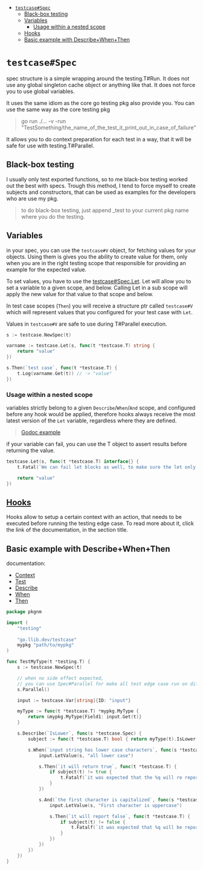 <!-- START doctoc generated TOC please keep comment here to allow auto update -->
<!-- DON'T EDIT THIS SECTION, INSTEAD RE-RUN doctoc TO UPDATE -->

- [`testcase#Spec`](#testcasespec)
  - [Black-box testing](#black-box-testing)
  - [Variables](#variables)
    - [Usage within a nested scope](#usage-within-a-nested-scope)
  - [Hooks](#hooks)
  - [Basic example with Describe+When+Then](#basic-example-with-describewhenthen)

<!-- END doctoc generated TOC please keep comment here to allow auto update -->

# `testcase#Spec` 

spec structure is a simple wrapping around the testing.T#Run.
It does not use any global singleton cache object or anything like that.
It does not force you to use global variables.

It uses the same idiom as the core go testing pkg also provide you.
You can use the same way as the core testing pkg
> go run ./... -v -run "TestSomething/the_name_of_the_test_it_print_out_in_case_of_failure"

It allows you to do context preparation for each test in a way,
that it will be safe for use with testing.T#Parallel.

## Black-box testing

I usually only test exported functions, so to me black-box testing worked out the best with specs.
Trough this method, I tend to force myself to create subjects and constructors,
that can be used as examples for the developers who are use my pkg.
> to do black-box testing, just append _test to your current pkg name where you do the testing.

## Variables

in your spec, you can use the `testcase#V` object,
for fetching values for your objects.
Using them is gives you the ability to create value for them,
only when you are in the right testing scope that responsible
for providing an example for the expected value.

To set values, you have to use the [testcase#Spec.Let](https://godoc.org/go.llib.dev/testcase#Spec.Let).
Let will allow you to set a variable to a given scope, and below.
Calling Let in a sub scope will apply the new value for that value to that scope and below.

In test case scopes (`Then`) you will receive a structure ptr called `testcase#V`
which will represent values that you configured for your test case with `Let`.

Values in `testcase#V` are safe to use during T#Parallel execution.

```go
s := testcase.NewSpec(t)

varname := testcase.Let(s, func(t *testcase.T) string {
    return "value"
})

s.Then(`test case`, func(t *testcase.T) {
    t.Log(varname.Get(t)) // -> "value"
})
```

### Usage within a nested scope

variables strictly belong to a given `Describe`/`When`/`And` scope,
and configured before any hook would be applied,
therefore hooks always receive the most latest version of the `Let` variable,
regardless where they are defined.

> [Godoc example](https://godoc.org/go.llib.dev/testcase#example-Spec-Let-UsageWithinANestedConext)

if your variable can fail, you can use the T object to assert results before returning the value.

```go
testcase.Let(s, func(t *testcase.T) interface{} {
	t.Fatal(`We can fail let blocks as well, to make sure the let only return consistent values`)

    return "value"
})
```

## [Hooks](/docs/spec/hooks.md)
Hooks allow to setup a certain context with an action,
that needs to be executed before running the testing edge case.
To read more about it, click the link of the documentation, in the section title.

## Basic example with Describe+When+Then

documentation:
* [Context](https://godoc.org/go.llib.dev/testcase#Spec.Context)
* [Test](https://godoc.org/go.llib.dev/testcase#Spec.Test)
* [Describe](https://godoc.org/go.llib.dev/testcase#Spec.Describe)
* [When](https://godoc.org/go.llib.dev/testcase#Spec.When)
* [Then](https://godoc.org/go.llib.dev/testcase#Spec.Then)

```go
package pkgnm

import (
	"testing"
	
	"go.llib.dev/testcase"
	mypkg "path/to/mypkg"
)

func TestMyType(t *testing.T) {
    s := testcase.NewSpec(t)

    // when no side effect expected,
    // you can use Spec#Parallel for make all test edge case run on different goroutine
    s.Parallel()

    input := testcase.Var[string]{ID: "input"}

    myType := func(t *testcase.T) *mypkg.MyType {
        return &mypkg.MyType{Field1: input.Get(t)}
    }

    s.Describe(`IsLower`, func(s *testcase.Spec) {
        subject := func(t *testcase.T) bool { return myType(t).IsLower() }

        s.When(`input string has lower case characters`, func(s *testcase.Spec) {
            input.LetValue(s, "all lower case")

            s.Then(`it will return true`, func(t *testcase.T) {
                if subject(t) != true {
                    t.Fatalf(`it was expected that the %q will re reported to be lowercase`, input.Get(t))
                }
            })

            s.And(`the first character is capitalized`, func(s *testcase.Spec) {
                input.LetValue(s, "First character is uppercase")

                s.Then(`it will report false`, func(t *testcase.T) {
                    if subject(t) != false {
                        t.Fatalf(`it was expected that %q will be reported to be not lowercase`, input.Get(t))
                    }
                })
            })
        })
    })
}
```

